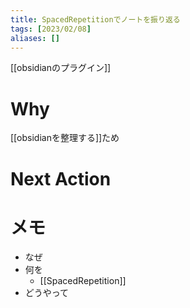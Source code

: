 ```yaml
---
title: SpacedRepetitionでノートを振り返る
tags: [2023/02/08]
aliases: []
---
```


[[obsidianのプラグイン]]
# Why
[[obsidianを整理する]]ため
# Next Action
# メモ
- なぜ
- 何を
	- [[SpacedRepetition]]
- どうやって